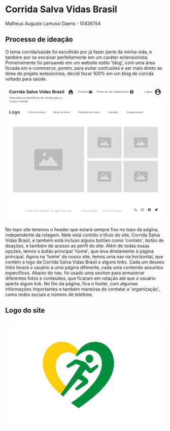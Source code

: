 # Corrida Salva Vidas Brasil
Matheus Augusto Lamussi Daens - 10426754

## Processo de ideação
O tema corrida/saúde foi escolhido por já fazer parte da minha vida, e também por se encaixar perfeitamente em um caráter extensionista. Primeiramente foi pensando em um website estilo 'blog', com uma área focada em e-commerce, porém, para evitar confusões e ser mais direto ao tema de projeto extesionista, decidi focar 100% em um blog de corrida voltado para saúde.

![wireframe](wireframe.png)

No topo site teremos o header que estará sempre fixo no topo da página, independente da rolagem. Nele está contido o título do site, Corrida Salva Vidas Brasil, e também está incluso alguns botões como 'contato', botão de doações, e também de acesso ao perfil do site. Além de todas essas opções, temos o botão principal 'home', que leva diretamente à página principal.
Agora na 'home' do nosso site, temos uma nav na horizontal, que contém a logo da Corrida Salva Vidas Brasil e alguns links. Cada um desses links levará o usuário a uma página diferente, cada uma contendo assuntos específicos.
Abaixo do nav, foi usado uma section para armazenar diferentes fotos e conteúdos, que ficaram em rotação até que o usuário aperte algum link.
No fim da página, fica o footer, com algumas informações importantes e também maneiras de contatar a 'organização', como redes sociais e número de telefone.

## Logo do site
![logo](logo.png)
